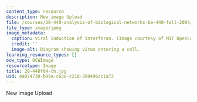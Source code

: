 ```yaml
---
content_type: resource
description: New image Upload
file: /courses/20-440-analysis-of-biological-networks-be-440-fall-2004/4a074730b09ac638c218300496cc1a72_20-440f04-th.jpg
file_type: image/jpeg
image_metadata:
  caption: Viral induction of interferon. (Image courtesy of MIT OpenCourseWare.)
  credit: ''
  image-alt: Diagram showing virus entering a cell.
learning_resource_types: []
ocw_type: OCWImage
resourcetype: Image
title: 20-440f04-th.jpg
uid: 4a074730-b09a-c638-c218-300496cc1a72
---
```

New image Upload

